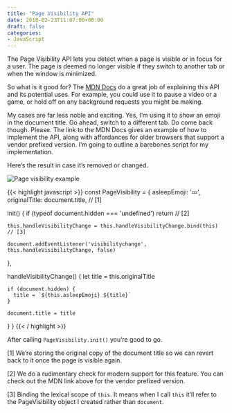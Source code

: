 ```yaml
---
title: "Page Visibility API"
date: 2018-02-23T11:07:00+00:00
draft: false
categories: 
- JavaScript
---
```

<p>The Page Visibility API lets you detect when a page is visible or in focus for a user. The page is deemed no longer visible if they switch to another tab or when the window is minimized.</p>
<p>So what is it good for? The <a href="https://developer.mozilla.org/en-US/docs/Web/API/Page_Visibility_API" target="_blank" rel="noopener">MDN Docs</a> do a great job of explaining this API and its potential uses. For example, you could use it to pause a video or a game, or hold off on any background requests you might be making.</p>
<p>My cases are far less noble and exciting. Yes, I&#8217;m using it to show an emoji in the document title. Go ahead, switch to a different tab. Do come back though. Please. The link to the MDN Docs gives an example of how to implement the API, along with affordances for older browsers that support a vendor prefixed version. I&#8217;m going to outline a barebones script for my implementation.</p>
<p>Here&#8217;s the result in case it&#8217;s removed or changed.</p>
<img src="https://tj-craft.test/uploads/page-visibility.gif" alt="Page visibility example" />

{{< highlight javascript >}}
const PageVisibility = {
  asleepEmoji: '💤',
  originalTitle: document.title, // [1]

  init() {
    if (typeof document.hidden === 'undefined') return // [2]

    this.handleVisibilityChange = this.handleVisibilityChange.bind(this) // [3]

    document.addEventListener('visibilitychange', this.handleVisibilityChange, false)
  },

  handleVisibilityChange() {
    let title = this.originalTitle

    if (document.hidden) {
      title = `${this.asleepEmoji} ${title}`
    }

    document.title = title
  }
}
{{< / highlight >}}

<p>After calling <code>PageVisibility.init()</code> you&#8217;re good to go. </p>
<p>[1] We&#8217;re storing the original copy of the document title so we can revert back to it once the page is visible again.</p>
<p>[2] We do a rudimentary check for modern support for this feature. You can check out the MDN link above for the vendor prefixed version.</p>
<p>[3] Binding the lexical scope of <code>this</code>. It means when I call <code>this</code> it&#8217;ll refer to the PageVisibility object I created rather than <code>document</code>.</p>